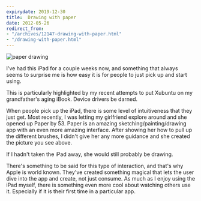 ```yaml
---
expirydate: 2019-12-30
title:  Drawing with paper
date: 2012-05-26
redirect_from:
- "/archives/12147-drawing-with-paper.html"
- "/drawing-with-paper.html"
---
```



![paper drawing](http://dregerkq.files.wordpress.com/2012/05/20120527-000319.jpg?w=640)

I've had this iPad for a couple weeks now, and something that always seems to surprise me is how easy it is for people to just pick up and start using.

This is particularly highlighted by my recent attempts to put Xubuntu on my grandfather's aging iBook. Device drivers be darned.

When people pick up the iPad, there is some level of intuitiveness that they just get. Most recently, I was letting my girlfriend explore around and she opened up Paper by 53. Paper is an amazing sketching/painting/drawing app with an even more amazing interface. After showing her how to pull up the different brushes, I didn't give her any more guidance and she created the picture you see above.

If I hadn't taken the iPad away, she would still probably be drawing.

There's something to be said for this type of interaction, and that's why Apple is world known. They've created something magical that lets the user dive into the app and create, not just consume. As much as I enjoy using the iPad myself, there is something even more cool about watching others use it. Especially if it is their first time in a particular app.
